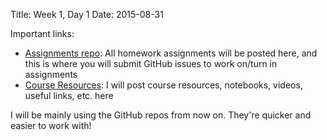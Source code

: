 Title: Week 1, Day 1
Date: 2015-08-31


Important links:

* [Assignments repo](https://github.com/tiyd-python-2015-08/assigments): All homework assignments will be posted here, and this is where you will submit GitHub issues to work on/turn in assignments
* [Course Resources](https://github.com/tiyd-python-2015-08/course-resources): I will post course resources, notebooks, videos, useful links, etc. here

I will be mainly using the GitHub repos from now on. They're quicker and easier to work with!

